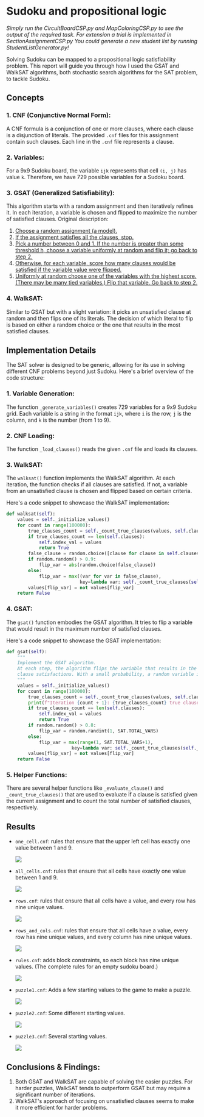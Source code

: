 # Sudoku and propositional logic

*Simply run the CircultBoardCSP.py and MapColoringCSP.py to see the output of the required task.*
*For extension a trial is implemented in SectionAssignmentCSP.py*
*You could generate a new student list by running StudentListGenerator.py!*

Solving Sudoku can be mapped to a propositional logic satisfiability problem. This report will guide you through how I used the GSAT and WalkSAT algorithms, both stochastic search algorithms for the SAT problem, to tackle Sudoku.

## Concepts

### 1. CNF (Conjunctive Normal Form):

A CNF formula is a conjunction of one or more clauses, where each clause is a disjunction of literals. The provided `.cnf` files for this assignment contain such clauses. Each line in the `.cnf` file represents a clause.

### 2. Variables:

For a 9x9 Sudoku board, the variable `ijk` represents that cell `(i, j)` has value `k`. Therefore, we have 729 possible variables for a Sudoku board.

### 3. GSAT (Generalized Satisfiability):

This algorithm starts with a random assignment and then iteratively refines it. In each iteration, a variable is chosen and flipped to maximize the number of satisfied clauses. Original description:

1. <u>Choose a random assignment (a model).</u>
2. <u>If the assignment satisfies all the clauses, stop.</u>
3. <u>Pick a number between 0 and 1. If the number is greater than some threshold h, choose a variable uniformly at random and flip it; go back to step 2.</u>
4. <u>Otherwise, for each variable, score how many clauses would be satisfied if the variable value were flipped.</u>
5. <u>Uniformly at random choose one of the variables with the highest score. (There may be many tied variables.) Flip that variable. Go back to step 2.</u>

### 4. WalkSAT:

Similar to GSAT but with a slight variation: it picks an unsatisfied clause at random and then flips one of its literals. The decision of which literal to flip is based on either a random choice or the one that results in the most satisfied clauses.

## Implementation Details

The SAT solver is designed to be generic, allowing for its use in solving different CNF problems beyond just Sudoku. Here's a brief overview of the code structure:

### 1. Variable Generation:

The function `_generate_variables()` creates 729 variables for a 9x9 Sudoku grid. Each variable is a string in the format `ijk`, where `i` is the row, `j` is the column, and `k` is the number (from 1 to 9).

### 2. CNF Loading:

The function `_load_clauses()` reads the given `.cnf` file and loads its clauses.

### 3. WalkSAT:

The `walksat()` function implements the WalkSAT algorithm. At each iteration, the function checks if all clauses are satisfied. If not, a variable from an unsatisfied clause is chosen and flipped based on certain criteria.

Here's a code snippet to showcase the WalkSAT implementation:

```python
def walksat(self):
    values = self._initialize_values()
    for count in range(100000):
        true_clauses_count = self._count_true_clauses(values, self.clauses)
        if true_clauses_count == len(self.clauses):
            self.index_val = values
            return True
        false_clause = random.choice([clause for clause in self.clauses if not self._evaluate_clause(clause, values)])
        if random.random() > 0.9:
            flip_var = abs(random.choice(false_clause))
        else:
            flip_var = max((var for var in false_clause),
                           key=lambda var: self._count_true_clauses(self._flip_value(values, var), self.clauses))
        values[flip_var] = not values[flip_var]
    return False
```

### 4. GSAT:

The `gsat()` function embodies the GSAT algorithm. It tries to flip a variable that would result in the maximum number of satisfied clauses.

Here's a code snippet to showcase the GSAT implementation:

```python
def gsat(self):
    """
    Implement the GSAT algorithm.
    At each step, the algorithm flips the variable that results in the most 
    clause satisfactions. With a small probability, a random variable is chosen.
    """
    values = self._initialize_values()
    for count in range(100000):
        true_clauses_count = self._count_true_clauses(values, self.clauses)
        print(f"Iteration {count + 1}: {true_clauses_count} true clauses out of {len(self.clauses)}")
        if true_clauses_count == len(self.clauses):
            self.index_val = values
            return True
        if random.random() > 0.8:
            flip_var = random.randint(1, SAT.TOTAL_VARS)
        else:
            flip_var = max(range(1, SAT.TOTAL_VARS+1),
                        key=lambda var: self._count_true_clauses(self._flip_value(values, var), self.clauses))
        values[flip_var] = not values[flip_var]
    return False
```

### 5. Helper Functions:

There are several helper functions like `_evaluate_clause()` and `_count_true_clauses()` that are used to evaluate if a clause is satisfied given the current assignment and to count the total number of satisfied clauses, respectively.



## Results

- `one_cell.cnf`: rules that ensure that the upper left cell has exactly one value between 1 and 9.

  ![](figures/one_cell_output.png)

- `all_cells.cnf`: rules that ensure that all cells have exactly one value between 1 and 9.

  ![](figures/all_cells_output.png)

- `rows.cnf`: rules that ensure that all cells have a value, and every row has nine unique values.

  ![](figures/rows_output.png)

- `rows_and_cols.cnf`: rules that ensure that all cells have a value, every row has nine unique values, and every column has nine unique values.

  ![](figures/rows_and_cols_output.png)

- `rules.cnf`: adds block constraints, so each block has nine unique values. (The complete rules for an empty sudoku board.)

  ![](figures/rules_output.png)

- `puzzle1.cnf`: Adds a few starting values to the game to make a puzzle.

  ![](figures/puzzle1_output.png)

- `puzzle2.cnf`: Some different starting values.

  ![](figures\puzzle2_output.png)

- `puzzle3.cnf`: Several starting values.

  ![](figures/puzzle3_output.png)

## Conclusions & Findings:

1. Both GSAT and WalkSAT are capable of solving the easier puzzles. For harder puzzles, WalkSAT tends to outperform GSAT but may require a significant number of iterations.
2. WalkSAT's approach of focusing on unsatisfied clauses seems to make it more efficient for harder problems.
